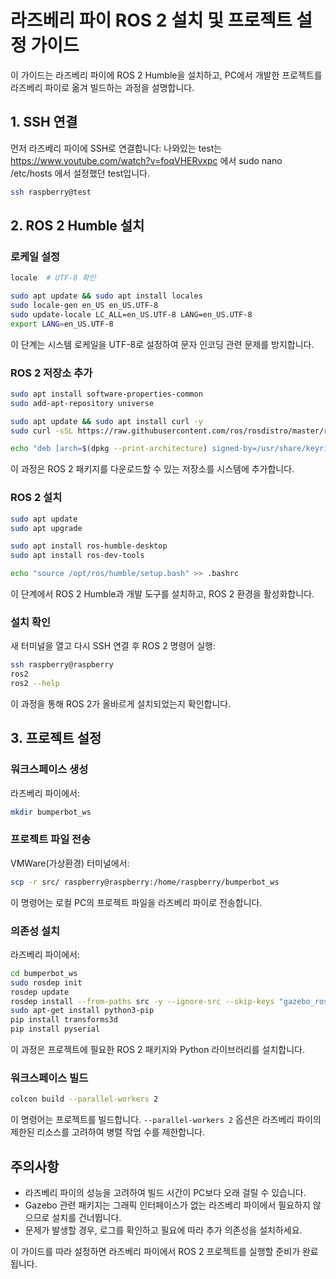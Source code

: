 # 라즈베리 파이 ROS 2 설치 및 프로젝트 설정 가이드

이 가이드는 라즈베리 파이에 ROS 2 Humble을 설치하고, PC에서 개발한 프로젝트를 라즈베리 파이로 옮겨 빌드하는 과정을 설명합니다.

## 1. SSH 연결

먼저 라즈베리 파이에 SSH로 연결합니다:
나와있는 test는 https://www.youtube.com/watch?v=foqVHERvxpc 에서 
sudo nano /etc/hosts 에서 설정했던 test입니다.

```bash
ssh raspberry@test
```

## 2. ROS 2 Humble 설치

### 로케일 설정

```bash
locale  # UTF-8 확인

sudo apt update && sudo apt install locales
sudo locale-gen en_US en_US.UTF-8
sudo update-locale LC_ALL=en_US.UTF-8 LANG=en_US.UTF-8
export LANG=en_US.UTF-8
```

이 단계는 시스템 로케일을 UTF-8로 설정하여 문자 인코딩 관련 문제를 방지합니다.

### ROS 2 저장소 추가

```bash
sudo apt install software-properties-common
sudo add-apt-repository universe

sudo apt update && sudo apt install curl -y
sudo curl -sSL https://raw.githubusercontent.com/ros/rosdistro/master/ros.key -o /usr/share/keyrings/ros-archive-keyring.gpg

echo "deb [arch=$(dpkg --print-architecture) signed-by=/usr/share/keyrings/ros-archive-keyring.gpg] http://packages.ros.org/ros2/ubuntu $(. /etc/os-release && echo $UBUNTU_CODENAME) main" | sudo tee /etc/apt/sources.list.d/ros2.list > /dev/null
```

이 과정은 ROS 2 패키지를 다운로드할 수 있는 저장소를 시스템에 추가합니다.

### ROS 2 설치

```bash
sudo apt update
sudo apt upgrade

sudo apt install ros-humble-desktop
sudo apt install ros-dev-tools

echo "source /opt/ros/humble/setup.bash" >> .bashrc
```

이 단계에서 ROS 2 Humble과 개발 도구를 설치하고, ROS 2 환경을 활성화합니다.

### 설치 확인

새 터미널을 열고 다시 SSH 연결 후 ROS 2 명령어 실행:

```bash
ssh raspberry@raspberry
ros2
ros2 --help
```

이 과정을 통해 ROS 2가 올바르게 설치되었는지 확인합니다.

## 3. 프로젝트 설정

### 워크스페이스 생성

라즈베리 파이에서:

```bash
mkdir bumperbot_ws
```

### 프로젝트 파일 전송

VMWare(가상환경) 터미널에서:

```bash
scp -r src/ raspberry@raspberry:/home/raspberry/bumperbot_ws
```

이 명령어는 로컬 PC의 프로젝트 파일을 라즈베리 파이로 전송합니다.

### 의존성 설치

라즈베리 파이에서:

```bash
cd bumperbot_ws
sudo rosdep init
rosdep update
rosdep install --from-paths src -y --ignore-src --skip-keys "gazebo_ros gazebo_ros_pkgs gazebo_plugins gazebo_ros2_control"
sudo apt-get install python3-pip
pip install transforms3d
pip install pyserial
```

이 과정은 프로젝트에 필요한 ROS 2 패키지와 Python 라이브러리를 설치합니다.

### 워크스페이스 빌드

```bash
colcon build --parallel-workers 2
```

이 명령어는 프로젝트를 빌드합니다. `--parallel-workers 2` 옵션은 라즈베리 파이의 제한된 리소스를 고려하여 병렬 작업 수를 제한합니다.

## 주의사항

- 라즈베리 파이의 성능을 고려하여 빌드 시간이 PC보다 오래 걸릴 수 있습니다.
- Gazebo 관련 패키지는 그래픽 인터페이스가 없는 라즈베리 파이에서 필요하지 않으므로 설치를 건너뜁니다.
- 문제가 발생할 경우, 로그를 확인하고 필요에 따라 추가 의존성을 설치하세요.

이 가이드를 따라 설정하면 라즈베리 파이에서 ROS 2 프로젝트를 실행할 준비가 완료됩니다.